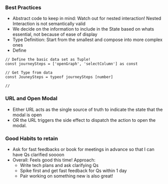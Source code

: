 ### Best Practices
- Abstract code to keep in mind: Watch out for nested interaction! Nested Interaction is not semantically valid
- We decide on the information to include in the State based on whats essential, not because of ease of display
- Type Definition: Start from the smallest and compose into more complex ones
- Define 
```
// Define the basic data set as Tuple!
const journeySteps = ['openGraph', 'selectColumn'] as const

// Get Type from data
const JouneySteps = typeof journeySteps [number]

// 
```

### URL and Open Modal
- Either URL acts as the single source of truth to indicate the state that the modal is open
- OR the URL triggers the side effect to dispatch the action to open the modal. 

### Good Habits to retain
- Ask for fast feedbacks or book for meetings in advance so that I can have Qs clarified soooon
- Overall: Feels good this time! Approach:
	- Write tech plans and ask clarifying Qs
	- Spike first and get fast feedback for Qs within 1 day
	- Pair working on something new is also great!